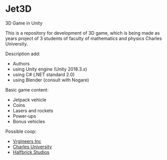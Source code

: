 # Jet3D
3D Game in Unity

This is a repository for development of 3D game, which is being made as years project of 3 students of faculty of mathematics and physics Charles University.


Description add:
  - Authors
  - using Unity engine (Unity 2018.3.x)
  - using C#  (.NET standard 2.0)
  - using Blender (consult with Nogare)

Basic game content:
  - Jetpack vehicle
  - Coins
  - Lasers and rockets
  - Power-ups
  - Bonus vehicles

Possible coop:
 - [Vrgineers Inc](https://vrgineers.com/ "Vrgineers's Homepage") 
 - [Charles University](https://www.mff.cuni.cz/ "MFF UK's Homepage") 
 - [Halfbrick Studios](https://halfbrick.com/our-games/jetpack-joyride/ "Jetpack Joyride's Homepage") 
